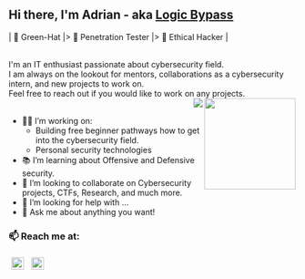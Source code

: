 ## Hi there, I'm Adrian - aka [Logic Bypass][linkedin]
| 💚 Green-Hat |> 💜 Penetration Tester |> 🤍 Ethical Hacker | 

<br />
I'm an IT enthusiast passionate about cybersecurity field.<br />
I am always on the lookout for mentors, collaborations as a cybersecurity intern, and new projects to work on.<br />
Feel free to reach out if you would like to work on any projects. <br />

<img align="right" height="160px" src="https://media.giphy.com/media/du3J3cXyzhj75IOgvA/giphy.gif" />
<img align="right" src="http://estruyf-github.azurewebsites.net/api/VisitorHit?user=Logicbypass&countColorcountColor&countColor=%237B1E7B"/>
<br />

- 👨‍💻 I’m working on:
	- Building free beginner pathways how to get into the cybersecurity field.
	- Personal security technologies
- 📚 I’m learning about Offensive and Defensive security.
- 👯 I’m looking to collaborate on Cybersecurity projects, CTFs, Research, and much more.
- 🤔 I’m looking for help with ...
- 💬 Ask me about anything you want!



### 📫 Reach me at:

[<img align="left" width="22px"
src="https://cdn.jsdelivr.net/npm/simple-icons@v3/icons/twitter.svg" style="padding: 5px;" />][twitter]
[<img align="left" width="22px" padding='2px'
src="https://cdn.jsdelivr.net/npm/simple-icons@v3/icons/linkedin.svg" 
style="padding: 5px;"/>][linkedin]
<br />


[twitter]: https://twitter.com/LogicBypass
[linkedin]: https://www.linkedin.com/in/logicbypass
